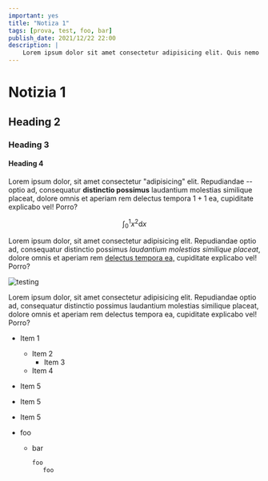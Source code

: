 ```yaml
---
important: yes
title: "Notiza 1"
tags: [prova, test, foo, bar]
publish_date: 2021/12/22 22:00
description: |
    Lorem ipsum dolor sit amet consectetur adipisicing elit. Quis nemo aperiam, voluptas quam alias esse sed natus tempore suscipit fugiat sit delectus exercitationem numquam ipsum assumenda recusandae consequatur...
---
```


# Notizia 1

## Heading 2

### Heading 3

#### Heading 4

Lorem ipsum dolor, sit amet consectetur "adipisicing" elit. Repudiandae -- optio ad, consequatur **distinctio possimus** laudantium molestias similique placeat, dolore omnis et aperiam rem delectus tempora $1 + 1$ ea, cupiditate explicabo vel! Porro?

$$
\int_0^1 x^2 \mathrm d x
$$

Lorem ipsum dolor, sit amet consectetur adipisicing elit. Repudiandae optio ad, consequatur distinctio possimus _laudantium molestias similique placeat_, dolore omnis et aperiam rem [delectus tempora ea,](#) cupiditate explicabo vel! Porro?

![testing](https://picsum.photos/200/300)

Lorem ipsum dolor, sit amet consectetur adipisicing elit. Repudiandae optio ad, consequatur distinctio possimus laudantium molestias similique placeat, dolore omnis et aperiam rem delectus tempora ea, cupiditate explicabo vel! Porro?

- Item 1
    - Item 2
        - Item 3
    - Item 4
- Item 5
- Item 5
- Item 5

- foo
  -  bar
     ```Makefile
     foo
     	foo
     ```